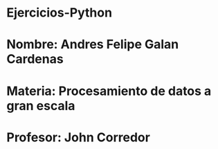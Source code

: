 # Ejercicios-Python
# Nombre: Andres Felipe Galan Cardenas
# Materia: Procesamiento de datos a gran escala
# Profesor: John Corredor
